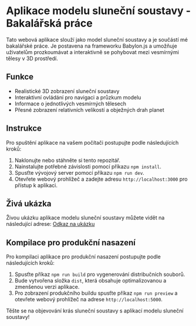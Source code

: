 # Aplikace modelu sluneční soustavy - Bakalářská práce

Tato webová aplikace slouží jako model sluneční soustavy a je součástí mé bakalářské práce. Je postavena na frameworku Babylon.js a umožňuje uživatelům prozkoumávat a interaktivně se pohybovat mezi vesmírnými tělesy v 3D prostředí.

## Funkce

- Realistické 3D zobrazení sluneční soustavy
- Interaktivní ovládání pro navigaci a průzkum modelu
- Informace o jednotlivých vesmírných tělesech
- Přesné zobrazení relativních velikostí a obježných drah planet

## Instrukce

Pro spuštění aplikace na vašem počítači postupujte podle následujících kroků:

1. Naklonujte nebo stáhněte si tento repozitář.
2. Nainstalujte potřebné závislosti pomocí příkazu `npm install`.
3. Spusťte vývojový server pomocí příkazu `npm run dev`.
4. Otevřete webový prohlížeč a zadejte adresu `http://localhost:3000` pro přístup k aplikaci.

## Živá ukázka

Živou ukázku aplikace modelu sluneční soustavy můžete vidět na následující adrese: [Odkaz na ukázku](https://filipchytra.github.io/SlunecniSoustava/)

## Kompilace pro produkční nasazení

Pro kompilaci aplikace pro produkční nasazení postupujte podle následujících kroků:

1. Spusťte příkaz `npm run build` pro vygenerování distribučních souborů.
2. Bude vytvořena složka `dist`, která obsahuje optimalizovanou a zmenšenou verzi aplikace.
3. Pro zobrazení produkčního buildu spusťte příkaz `npm run preview` a otevřete webový prohlížeč na adrese `http://localhost:5000`.


Těšte se na objevování krás sluneční soustavy s aplikací modelu sluneční soustavy!

